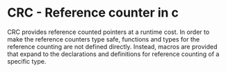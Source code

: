 # CRC - Reference counter in c

CRC provides reference counted pointers at a runtime cost.
In order to make the reference counters type safe, functions and types for the reference counting are not defined directly. Instead, macros are provided that expand to the declarations and definitions for reference counting of a specific type.


